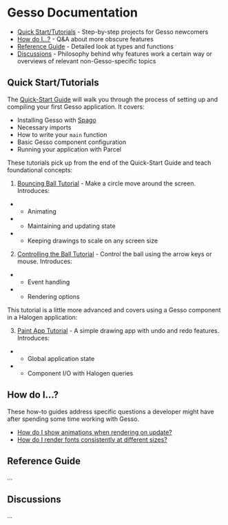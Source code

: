 # Gesso Documentation

- [Quick Start/Tutorials]() - Step-by-step projects for Gesso newcomers
- [How do I...?]() - Q&A about more obscure features
- [Reference Guide]() - Detailed look at types and functions
- [Discussions]() - Philosophy behind why features work a certain way or overviews of relevant non-Gesso-specific topics

## Quick Start/Tutorials

The [Quick-Start Guide](https://github.com/smilack/purescript-gesso/blob/master/docs/tutorials/quick-start.md) will walk you through the process of setting up and compiling your first Gesso application. It covers:

* Installing Gesso with [Spago](https://github.com/purescript/spago)
* Necessary imports
* How to write your `main` function
* Basic Gesso component configuration
* Running your application with Parcel

These tutorials pick up from the end of the Quick-Start Guide and teach foundational concepts:

1. [Bouncing Ball Tutorial](https://github.com/smilack/purescript-gesso/blob/master/docs/tutorials/bouncing-ball.md) - Make a circle move around the screen. Introduces:
* * Animating
* * Maintaining and updating state
* * Keeping drawings to scale on any screen size
2. [Controlling the Ball Tutorial](https://github.com/smilack/purescript-gesso/blob/master/docs/tutorials/controlling-the-ball.md) - Control the ball using the arrow keys or mouse. Introduces:
* * Event handling
* * Rendering options

This tutorial is a little more advanced and covers using a Gesso component in a Halogen application:

3. [Paint App Tutorial](https://github.com/smilack/purescript-gesso/blob/master/docs/tutorials/paint-app.md) - A simple drawing app with undo and redo features. Introduces:
* * Global application state
* * Component I/O with Halogen queries

## How do I...?

These how-to guides address specific questions a developer might have after spending some time working with Gesso.

* [How do I show animations when rendering on update?](https://github.com/smilack/purescript-gesso/blob/master/docs/how-do-i/animations-render-on-update.md)
* [How do I render fonts consistently at different sizes?](https://github.com/smilack/purescript-gesso/blob/master/docs/how-do-i/consistent-font-sizes.md)

## Reference Guide

...

## Discussions

...